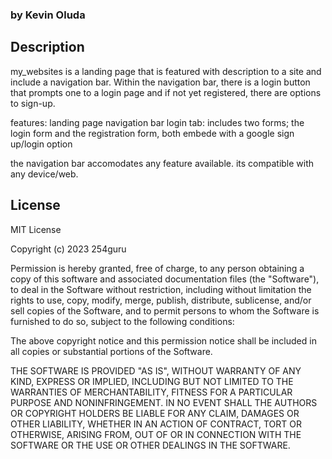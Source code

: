 
### by Kevin Oluda

## Description
my_websites is a landing page that is featured with description to a site and include a navigation bar. Within the navigation bar, there is a login button that prompts one to a login page and if not yet registered, there are options to sign-up.

features:
    landing page
    navigation bar
    login tab:
        includes two forms; the login form and the registration form, both embede with a google sign up/login option

the navigation bar accomodates any feature available.
its compatible with any device/web.

## License

MIT License

Copyright (c) 2023 254guru

Permission is hereby granted, free of charge, to any person obtaining a copy
of this software and associated documentation files (the "Software"), to deal
in the Software without restriction, including without limitation the rights
to use, copy, modify, merge, publish, distribute, sublicense, and/or sell
copies of the Software, and to permit persons to whom the Software is
furnished to do so, subject to the following conditions:

The above copyright notice and this permission notice shall be included in all
copies or substantial portions of the Software.

THE SOFTWARE IS PROVIDED "AS IS", WITHOUT WARRANTY OF ANY KIND, EXPRESS OR
IMPLIED, INCLUDING BUT NOT LIMITED TO THE WARRANTIES OF MERCHANTABILITY,
FITNESS FOR A PARTICULAR PURPOSE AND NONINFRINGEMENT. IN NO EVENT SHALL THE
AUTHORS OR COPYRIGHT HOLDERS BE LIABLE FOR ANY CLAIM, DAMAGES OR OTHER
LIABILITY, WHETHER IN AN ACTION OF CONTRACT, TORT OR OTHERWISE, ARISING FROM,
OUT OF OR IN CONNECTION WITH THE SOFTWARE OR THE USE OR OTHER DEALINGS IN THE
SOFTWARE.
